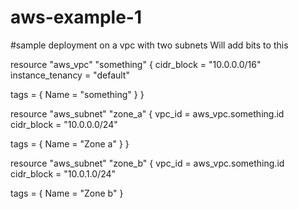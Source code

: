 # aws-example-1

#sample deployment on a vpc with two subnets  Will add bits to this


resource "aws_vpc" "something" {
  cidr_block       = "10.0.0.0/16"
  instance_tenancy = "default"

  tags = {
    Name = "something"
  }
}

resource "aws_subnet" "zone_a" {
  vpc_id     = aws_vpc.something.id
  cidr_block = "10.0.0.0/24"

  tags = {
    Name = "Zone a"
  }
}

resource "aws_subnet" "zone_b" {
  vpc_id     = aws_vpc.something.id
  cidr_block = "10.0.1.0/24"

  tags = {
    Name = "Zone b"
  }